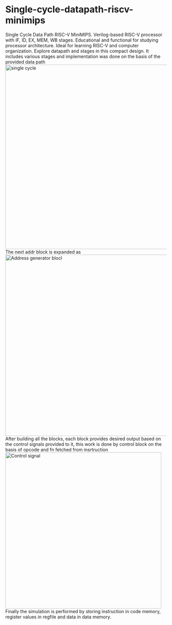# Single-cycle-datapath-riscv-minimips
Single Cycle Data Path RISC-V MiniMIPS. Verilog-based RISC-V processor with IF, ID, EX, MEM, WB stages. Educational and functional for studying processor architecture. Ideal for learning RISC-V and computer organization. Explore datapath and stages in this compact design.
It includes various stages and implementation was done on the basis of the provided data path<img width="575" alt="single cycle" src="https://github.com/BhAvYa010/Single-cycle-datapath-riscv-minimips/assets/96838352/f30f283e-f70b-426d-948d-0b51deeb48f9">
The next addr block is expanded as
<img width="565" alt="Address generator blocl" src="https://github.com/BhAvYa010/Single-cycle-datapath-riscv-minimips/assets/96838352/100eac90-5f81-4a17-acc0-c081d2c4e70e">
After building all the blocks, each block provides desired output based on the control signals provided to it, this work is done by control block on the basis of opcode  and fn fetched from insrtruction
<img width="487" alt="Control signal" src="https://github.com/BhAvYa010/Single-cycle-datapath-riscv-minimips/assets/96838352/6b1acbb8-8f98-4736-bd6e-38c0453db869">
Finally the simulation is performed by storing instruction in code memory, register values in regfile and data in data memory. 
